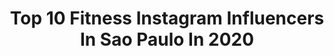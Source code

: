---
title: Top 10 Fitness Instagram Influencers In Sao Paulo In 2020
description: >-
  Find top fitness Instagram influencers in Sao Paulo in 2020. Most popular hashtags: #fitness #love #saopaulo #photography.
platform: Instagram
profiles:
  - username: "gabynavv_"
    fullname: >-
      𝓝𝓪𝓿𝓪𝓻𝓻𝓸 🌪
    location: "Brazil"
    followers: 10605
    engagement: 751
    commentsToLikes: 0.056264
    id: ck8t4gd8e6ph10j78e1sby8ng
    verified: false
    hashtags: "#evolu, #feedorganizado, #projetorapunzel, #pravoc"
  - username: "danichavesrun"
    fullname: >-
      Daniel Chaves (No 🌳)
    location: "Brazil"
    followers: 19784
    engagement: 432
    commentsToLikes: 0.027331
    id: ck5q881fa4vwb0i11yd6nqito
    verified: false
    hashtags: "#disciplina, #ciclismo, #teambravo, #empatia"
  - username: "rodrigosangion"
    fullname: >-
      RODRIGO SANGION - WBFF Pro
    location: "Brazil"
    followers: 124095
    engagement: 105
    commentsToLikes: 0.077369
    id: ck5q5j47tt46d0i11f4xbfa8d
    verified: true
    hashtags: "#sangionathome, #technogymbike, #foco, #bailedocopa2020"
  - username: "femanfrin"
    fullname: >-
      Fernando Manfrin
    location: "Brazil"
    followers: 7376
    engagement: 1091
    commentsToLikes: 0.030537
    id: ck8tc0odaxv210j785b0ck42m
    verified: false
    hashtags: "#paulistao, #festa, #dieta, #instamood"
  - username: "kempes.oficial"
    fullname: >-
      Kempes Macedo
    location: "Brazil"
    followers: 22574
    engagement: 528
    commentsToLikes: 0.036438
    id: ck6tm7qra7byx0j71dym4flre
    verified: false
    hashtags: "#lexa, #force, #machos, #mensagemdodia"
  - username: "nicolifalanque"
    fullname: >-
      Nicoli Falanque
    location: "Brazil"
    followers: 319734
    engagement: 254
    commentsToLikes: 0.021433
    id: ck8t7rc83hqfm0j78zqbuzdk2
    verified: false
    hashtags: "#happy, #gata, #divertido, #masamorofficial"
  - username: "garesswoficial"
    fullname: >-
      Bruno Garessw
    location: "Brazil"
    followers: 23310
    engagement: 213
    commentsToLikes: 0.110110
    id: ck6u8fh8orab80j71345xtbmg
    verified: false
    hashtags: "#picture, #fiqueemcasa, #styllo, #sunga"
  - username: "sheronbarbiani"
    fullname: >-
      SHERON BARBIANI
    location: "Brazil"
    followers: 20352
    engagement: 672
    commentsToLikes: 0.058269
    id: ck8t21t96xwql0j78c8log1f8
    verified: false
    hashtags: "#fashion, #poshclub, #brazil, #lookdodia"
  - username: "feliperossininutricionista"
    fullname: >-
      Felipe Rossini
    location: "Brazil"
    followers: 24647
    engagement: 251
    commentsToLikes: 0.162051
    id: ck0vxzqt71j8i0i19nqx6t7aj
    verified: false
    hashtags: "#gergelim, #amor, #carbo, #covid"
  - username: "giovanna.graciano"
    fullname: >-
      Giovanna Graciano
    location: "Brazil"
    followers: 15422
    engagement: 522
    commentsToLikes: 0.488576
    id: ck14gwm317e9u0i1965zuf2wi
    verified: false
    hashtags: "#elrow, #dujour, #publicidade, #quintafeira"
---